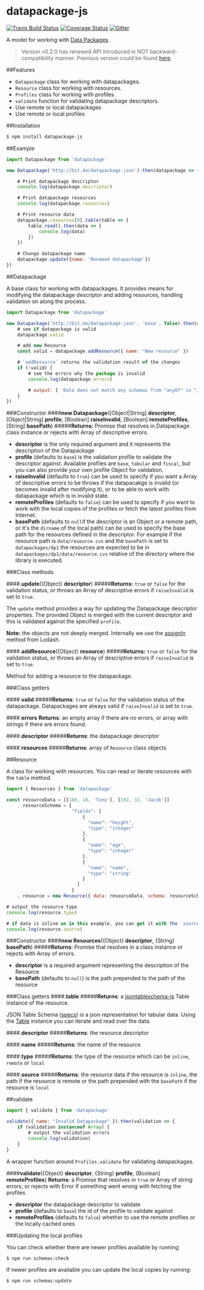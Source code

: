 # datapackage-js

[![Travis Build Status](https://travis-ci.org/frictionlessdata/datapackage-js.svg?branch=master)](https://travis-ci.org/frictionlessdata/datapackage-js)
[![Coverage Status](https://coveralls.io/repos/github/frictionlessdata/datapackage-js/badge.svg?branch=master)](https://coveralls.io/github/frictionlessdata/datapackage-js?branch=master)
[![Gitter](https://img.shields.io/gitter/room/frictionlessdata/chat.svg)](https://gitter.im/frictionlessdata/chat)

A model for working with [Data Packages].

> Version v0.2.0 has renewed API introduced in NOT backward-compatibility manner. Previous version could be found [here](https://github.com/frictionlessdata/datapackage-js/tree/2bcf8e516fb1d871bd6b155962871f5cfd563c52).


##Features

 - `Datapackage` class for working with datapackages.
 - `Resource` class for working with resources.
 - `Profiles` class for working with profiles.
 - `validate` function for validating datapackage descriptors.
 - Use remote or local datapackages
 - Use remote or local profiles


##Installation

```bash
$ npm install datapackage-js
```

##Example

```javascript
import Datapackage from 'datapackage'

new Datapackage('http://bit.do/datapackage-json').then(datapackage => {

	# Print datapackage descriptor
	console.log(datapackage.descriptor)

	# Print datapackage resources
	console.log(datapackage.resources)

	# Print resource data
	datapackage.resources[0].table(table => {
		table.read().then(data => {
			console.log(data)
		})
	})

	# Change datapackage name
	datapackage.update({name: 'Renamed datapackage'})
})
```

##Datapackage

A base class for working with datapackages. It provides means for modifying the datapackage descriptor and adding resources, handling validation on along the process.

```javascript
import Datapackage from 'datapackage'

new Datapackage('http://bit.do/datapackage-json', 'base', false).then(datapackage => {
	# see if datapackage is valid
	datapackage.valid

    # add new Resource
    const valid = datapackage.addResource({ name: "New resource" })

	# `addResource` returns the validation result of the changes
	if (!valid) {
		# see the errors why the package is invalid
		console.log(datapackage.errors)

		# output: [ 'Data does not match any schemas from "anyOf" in "/resources/1" schema path: "/properties/resources/items/anyOf"' ]
	}
})
```

###Constructor
####**new Datapackage**([Object|String] **descriptor**, [Object|String] **profile**, [Boolean] **raiseInvalid**, [Boolean] **remoteProfiles**, [String] **basePath**)
#####**Returns:** Promise that resolves in Datapackage class instance or rejects with Array of descriptive errors.

 - **descriptor** is the only required argument and it represents the description of the Datapackage
 - **profile** (defaults to `base`) is the validation profile to validate the descriptor against. Available profiles are `base`, `tabular` and `fiscal`, but you can also provide your own profile Object for validation.
 - **raiseInvalid** (defaults to `true`) can be used to specify if you want a Array of descriptive errors to be throws if the datapacakge is invalid (or becomes invalid after modifying it), or to be able to work with datapackage which is in invalid state.
 - **remoteProfiles** (defaults to `false`) can be used to specify if you want to work with the local copies of the profiles or fetch the latest profiles from Internet.
 - **basePath** (defaults to `null`if the descriptor is an Object or a remote path, or it's the `dirname` of the local path) can be used to specify the base path for the resources defined in the descriptor. For example if the resource path is `data/resource.cvs` and the `basePath` is set to `datapackages/dp1` the resources are expected to be in `datapackages/dp1/data/resource.cvs` relative of the directory where the library is executed.

###Class methods

####.**update**({Object} **descriptor**)
#####**Returns:**  `true` or `false` for the validation status, or throws an Array of descriptive errors if `raiseInvalid` is set to `true`.

The `update` method provides a way for updating the Datapackage descriptor properties. The provided Object is merged with the current descriptor and this is validated against the specified `profile`.

**Note:** the objects are not deeply merged. Internally we use the [assignIn] method from Lodash.

####.**addResource**({Object} **resource**)
#####**Returns:**  `true` or `false` for the validation status, or throws an Array of descriptive errors if `raiseInvalid` is set to `true`.

Method for adding a resource to the datapackage.

###Class getters

####.**valid**
#####**Returns**: `true` or `false` for the validation status of the datapackage. Datapackages are always valid if `raiseInvalid` is set to `true`.

####.**errors**
**Returns**: an empty array if there are no errors, or array with strings if there are errors found.

####.**descriptor**
#####**Returns**: the datapackage descriptor

####.**resources**
#####**Returns**: array of `Resource` class objects

##Resource

A class for working with resources. You can read or iterate resources with the `table` method.

```javascript
import { Resources } from 'datapackage'

const resourceData = [[180, 18, 'Tony'], [192, 32, 'Jacob']]
	, resourceSchema = {
                        "fields": [
                            {
                              "name": "height",
                              "type": "integer"
                            },
                            {
                              "name": "age",
                              "type": "integer"
                            },
                            {
                              "name": "name",
                              "type": "string"
                            }
                          ]
                        }
    , resource = new Resource({ data: resourceData, schema: resourceSchema })

# output the resource type
console.log(resource.type)

# if data is inline as in this example, you can get it with the `source` getter
console.log(resource.source)
```

###Constructor
####**new Resources**({Object} **descriptor**, {String} **basePath**)
#####**Returns**: Promise that resolves in a class instance or rejects with Array of errors.

 - **descriptor** is a required argument representing the description of the Resource
 - **basePath** (defaults to `null`) is the path prepended to the path of the resource

###Class getters
####.**table**
#####**Returns**: a [jsontableschema-js] Table instance of the resource.

JSON Table Schema ([specs](http://specs.frictionlessdata.io/json-table-schema)) is a json representation for tabular data. Using the [Table](https://github.com/frictionlessdata/jsontableschema-js#table) instance you can iterate and read over the data.

####.**descriptor**
#####**Returns**: the resource descriptor

####.**name**
#####**Returns**: the name of the resource

####.**type**
#####**Returns**: the type of the resource which can be `inline`, `remote` or `local`

####.**source**
#####**Returns**: the resource data if the resource is `inline`, the path if the resource is remote or the path prepended with the `basePath` if the resource is `local`

##validate

```javascript
import { validate } from 'datapackage'

validate({ name: "Invalid Datapackage" }).then(validation => {
	if (validation instanceof Array) {
		# output the validation errors
		console.log(validation)
	}
}
```

A wrapper function around `Profiles.validate` for validating datapackages.

####**validate**({Object} **descriptor**, {String} **profile**, {Boolean} **remoteProfiles**)
**Returns**: a Promise that resolves in `true` or Array of string errors, or rejects with Error if something went wrong with fetching the profiles

 - **descriptor** the datapackage descriptor to validate
 - **profile** (defaults to `base`) the id of the profile to validate against
 - **remoteProfiles** (defaults to `false`) whether to use the remote profiles or the locally cached ones


###Updating the local profiles

You can check whether there are newer profiles available by running:

```bash
$ npm run schemas:check
```

If newer profiles are available you can update the local copies by running:

```bash
$ npm run schemas:update
```

[Data Packages]: http://dataprotocols.org/data-packages/
[assignIn]: https://lodash.com/docs/4.17.2#assignIn
[jsontableschema-js]: https://github.com/frictionlessdata/jsontableschema-js
